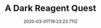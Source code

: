 ---
templateKey: blog-post
featuredpost: false
date: 2020-03-01T19:23:23.711Z
featuredimage: /img/quest_bg5.png
imgBg: quest_bg5
title: A Dark Reagent Quest
description: The wizard wants you to descend into Mines and fetch him a Void Essence. He needs it for some kind of dark magic.
reward: 1000 & 1 Heart Wizard
tags:
  - Mail
  - winter
  - Winter 12
  - Wizard
  - Void Essence
  - quest
---